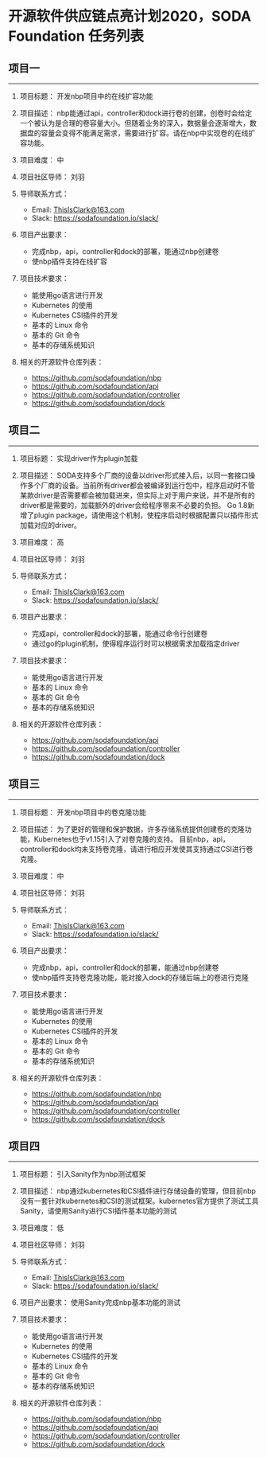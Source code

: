 
# 开源软件供应链点亮计划2020，SODA Foundation 任务列表

## 项目一
---
1. 项目标题：
开发nbp项目中的在线扩容功能
2. 项目描述：
nbp能通过api，controller和dock进行卷的创建，创卷时会给定一个被认为是合理的卷容量大小。但随着业务的深入，数据量会逐渐增大，数据盘的容量会变得不能满足需求，需要进行扩容。请在nbp中实现卷的在线扩容功能。
3. 项目难度：
中
4. 项目社区导师：
刘羽
5. 导师联系方式：
   - Email: ThisIsClark@163.com
   - Slack: https://sodafoundation.io/slack/
6. 项目产出要求：
   - 完成nbp，api，controller和dock的部署，能通过nbp创建卷
   - 使nbp插件支持在线扩容
7. 项目技术要求：
   - 能使用go语言进行开发
   - Kubernetes 的使用
   - Kubernetes CSI插件的开发
   - 基本的 Linux 命令
   - 基本的 Git 命令
   - 基本的存储系统知识

8. 相关的开源软件仓库列表：
   - https://github.com/sodafoundation/nbp
   - https://github.com/sodafoundation/api
   - https://github.com/sodafoundation/controller
   - https://github.com/sodafoundation/dock

## 项目二
---
1. 项目标题：
实现driver作为plugin加载
2. 项目描述：
SODA支持多个厂商的设备以driver形式接入后，以同一套接口操作多个厂商的设备。当前所有driver都会被编译到运行包中，程序启动时不管某款driver是否需要都会被加载进来，但实际上对于用户来说，并不是所有的driver都是需要的，加载额外的driver会给程序带来不必要的负担。
Go 1.8新增了plugin package，请使用这个机制，使程序启动时根据配置只以插件形式加载对应的driver。
3. 项目难度：
高
4. 项目社区导师：
刘羽
5. 导师联系方式：
   - Email: ThisIsClark@163.com
   - Slack: https://sodafoundation.io/slack/
6. 项目产出要求：
   - 完成api，controller和dock的部署，能通过命令行创建卷
   - 通过go的plugin机制，使得程序运行时可以根据需求加载指定driver
7. 项目技术要求：
   - 能使用go语言进行开发
   - 基本的 Linux 命令
   - 基本的 Git 命令
   - 基本的存储系统知识

8. 相关的开源软件仓库列表：
   - https://github.com/sodafoundation/api
   - https://github.com/sodafoundation/controller
   - https://github.com/sodafoundation/dock

## 项目三
---
1. 项目标题：
开发nbp项目中的卷克隆功能
2. 项目描述：
为了更好的管理和保护数据，许多存储系统提供创建卷的克隆功能，Kubernetes也于v1.15引入了对卷克隆的支持。
目前nbp，api，controller和dock均未支持卷克隆，请进行相应开发使其支持通过CSI进行卷克隆。
3. 项目难度：
中
4. 项目社区导师：
刘羽
5. 导师联系方式：
   - Email: ThisIsClark@163.com
   - Slack: https://sodafoundation.io/slack/
6. 项目产出要求：
   - 完成nbp，api，controller和dock的部署，能通过nbp创建卷
   - 使nbp插件支持卷克隆功能，能对接入dock的存储后端上的卷进行克隆
7. 项目技术要求：
   - 能使用go语言进行开发
   - Kubernetes 的使用
   - Kubernetes CSI插件的开发
   - 基本的 Linux 命令
   - 基本的 Git 命令
   - 基本的存储系统知识

8. 相关的开源软件仓库列表：
   - https://github.com/sodafoundation/nbp
   - https://github.com/sodafoundation/api
   - https://github.com/sodafoundation/controller
   - https://github.com/sodafoundation/dock

## 项目四
---
1. 项目标题：
引入Sanity作为nbp测试框架
2. 项目描述：
nbp通过kubernetes和CSI插件进行存储设备的管理，但目前nbp没有一套针对kubernetes和CSI的测试框架。kubernetes官方提供了测试工具Sanity，请使用Sanity进行CSI插件基本功能的测试
3. 项目难度：
低
4. 项目社区导师：
刘羽
5. 导师联系方式：
   - Email: ThisIsClark@163.com
   - Slack: https://sodafoundation.io/slack/
6. 项目产出要求：
使用Sanity完成nbp基本功能的测试
7. 项目技术要求：
   - 能使用go语言进行开发
   - Kubernetes 的使用
   - Kubernetes CSI插件的开发
   - 基本的 Linux 命令
   - 基本的 Git 命令
   - 基本的存储系统知识

8. 相关的开源软件仓库列表：
   - https://github.com/sodafoundation/nbp
   - https://github.com/sodafoundation/api
   - https://github.com/sodafoundation/controller
   - https://github.com/sodafoundation/dock
